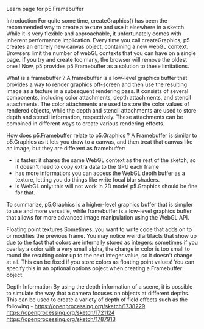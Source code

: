 Learn page for p5.Framebuffer

Introduction
For quite some time, createGraphics() has been the recommended way to create a texture and use it elsewhere in a sketch. While it is very flexible and approachable, it unfortunately comes with inherent performance implication. Every time you call createGraphics, p5 creates an entirely new canvas object, containing a new webGL context. Browsers limit the number of webGL contexts that you can have on a single page. If you try and create too many, the browser will remove the oldest ones!
Now, p5 provides p5.Framebuffer as a solution to these limitations.

What is a framebuffer ?
A framebuffer is a low-level graphics buffer that provides a way to render graphics off-screen and then use the resulting image as a texture in a subsequent rendering pass. It consists of several components, including color attachments, depth attachments, and stencil attachments. The color attachments are used to store the color values of rendered objects, while the depth and stencil attachments are used to store depth and stencil information, respectively. These attachments can be combined in different ways to create various rendering effects.

How does p5.Framebuffer relate to p5.Graphics ?
A Framebuffer is similar to p5.Graphics as it lets you draw to a canvas, and then treat that canvas like an image, but they are different as framebuffer: 

- is faster: it shares the same WebGL context as the rest of the sketch, so it doesn't need to copy extra data to the GPU each frame
- has more information: you can access the WebGL depth buffer as a texture, letting you do things like write focal blur shaders.
- is WebGL only: this will not work in 2D mode! p5.Graphics should be fine for that.

To summarize, p5.Graphics is a higher-level graphics buffer that is simpler to use and more versatile, while framebuffer is a low-level graphics buffer that allows for more advanced image manipulation using the WebGL API.

Floating point textures
Sometimes, you want to write code that adds on to or modifies the previous frame. You may notice weird artifacts that show up due to the fact that colors are internally stored as integers: sometimes if you overlay a color with a very small alpha, the change in color is too small to round the resulting color up to the next integer value, so it doesn't change at all.
This can be fixed if you store colors as floating point values! You can specify this in an optional options object when creating a Framebuffer object.

Depth Information
By using the depth information of a scene, it is possible to simulate the way that a camera focuses on objects at different depths. This can be used to create a variety of depth of field effects such as the following -
https://openprocessing.org/sketch/1738229
https://openprocessing.org/sketch/1721124
https://openprocessing.org/sketch/1787913